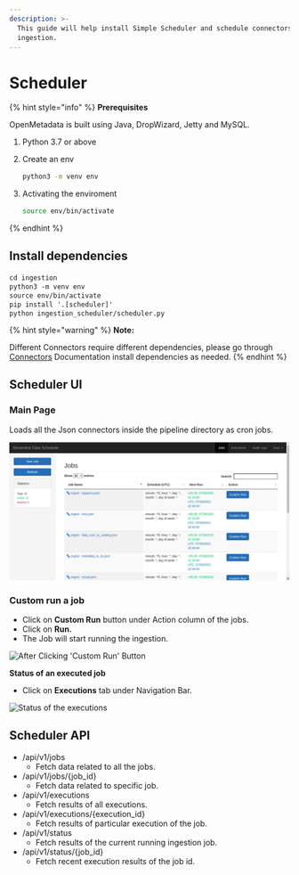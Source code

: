 ```yaml
---
description: >-
  This guide will help install Simple Scheduler and schedule connectors for
  ingestion.
---
```


# Scheduler

{% hint style="info" %}
**Prerequisites**

OpenMetadata is built using Java, DropWizard, Jetty and MySQL.

1. Python 3.7 or above
2. Create an env

   ```bash
   python3 -m venv env
   ```

3. Activating the enviroment

   ```bash
   source env/bin/activate
   ```
{% endhint %}

## Install dependencies

```text
cd ingestion
python3 -m venv env
source env/bin/activate
pip install '.[scheduler]'
python ingestion_scheduler/scheduler.py
```

{% hint style="warning" %}
**Note:**

Different Connectors require different dependencies, please go through [Connectors](https://docs.open-metadata.org/install/metadata-ingestion/connectors) Documentation install dependencies as needed.
{% endhint %}

## Scheduler UI

### Main Page

Loads all the Json connectors inside the pipeline directory as cron jobs.

![](../../.gitbook/assets/screenshot-from-2021-07-26-21-08-17%20%281%29%20%282%29%20%282%29%20%282%29%20%283%29%20%284%29%20%284%29%20%283%29.png)

### Custom run a job

* Click on **Custom Run** button under Action column of the jobs.
* Click on **Run.**
* The Job will start running the ingestion.

![After Clicking &apos;Custom Run&apos; Button](../../.gitbook/assets/screenshot-from-2021-07-26-21-08-30.png)

**Status of an executed job**

* Click on **Executions** tab under Navigation Bar.

![Status of the executions](../../.gitbook/assets/screenshot-from-2021-07-26-23-57-46.png)

## Scheduler API

* /api/v1/jobs
  * Fetch data related to all the jobs. 
* /api/v1/jobs/{job\_id}
  * Fetch data related to specific job.
* /api/v1/executions
  * Fetch results of all executions.
* /api/v1/executions/{execution\_id}
  * Fetch results of particular execution of the job.
* /api/v1/status
  * Fetch results of the current running ingestion job.
* /api/v1/status/{job\_id}
  * Fetch recent execution results of the job id.


